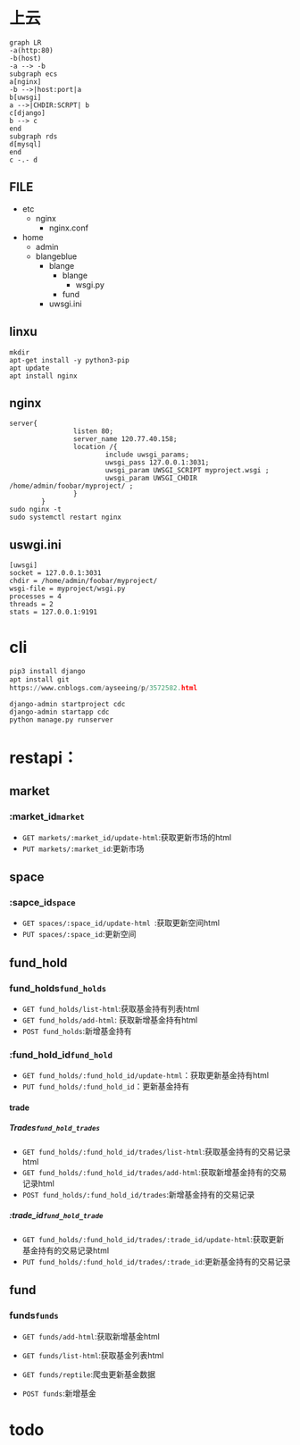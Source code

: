 # 上云

```mermaid
graph LR
-a(http:80)
-b(host)
-a --> -b
subgraph ecs
a[nginx]
-b -->|host:port|a
b[uwsgi]
a -->|CHDIR:SCRPT| b
c[django]
b --> c
end
subgraph rds
d[mysql]
end
c -.- d
```

## FILE

- etc
  - nginx
    - nginx.conf
- home
  - admin
  - blangeblue
    - blange
      - blange
        - wsgi.py
      - fund
    - uwsgi.ini

## linxu

```
mkdir 
apt-get install -y python3-pip
apt update
apt install nginx
```



## nginx

```
server{
                listen 80;
                server_name 120.77.40.158;
                location /{
                        include uwsgi_params;
                        uwsgi_pass 127.0.0.1:3031;
                        uwsgi_param UWSGI_SCRIPT myproject.wsgi ;
                        uwsgi_param UWSGI_CHDIR /home/admin/foobar/myproject/ ;
                }
        }
sudo nginx -t
sudo systemctl restart nginx
```

## uswgi.ini

```
[uwsgi]
socket = 127.0.0.1:3031
chdir = /home/admin/foobar/myproject/
wsgi-file = myproject/wsgi.py
processes = 4
threads = 2
stats = 127.0.0.1:9191
```

# cli

```python
pip3 install django
apt install git
https://www.cnblogs.com/ayseeing/p/3572582.html
```

```django
django-admin startproject cdc
django-admin startapp cdc
python manage.py runserver
```



# restapi：

## market

### :market_id`market`

- `GET markets/:market_id/update-html`:获取更新市场的html
- `PUT markets/:market_id`:更新市场

## space

### :sapce_id`space`

- `GET spaces/:space_id/update-html `:获取更新空间html
- `PUT spaces/:space_id`:更新空间

## fund_hold

### fund_holds`fund_holds`

- `GET fund_holds/list-html`:获取基金持有列表html
- `GET fund_holds/add-html`: 获取新增基金持有html
- `POST fund_holds`:新增基金持有

### :fund_hold_id`fund_hold`

- `GET fund_holds/:fund_hold_id/update-html`：获取更新基金持有html
- `PUT fund_holds/:fund_hold_id`：更新基金持有

#### trade

##### Trades`fund_hold_trades`

- `GET fund_holds/:fund_hold_id/trades/list-html`:获取基金持有的交易记录html
- `GET fund_holds/:fund_hold_id/trades/add-html`:获取新增基金持有的交易记录html
- `POST fund_holds/:fund_hold_id/trades`:新增基金持有的交易记录

##### :trade_id`fund_hold_trade`

- `GET fund_holds/:fund_hold_id/trades/:trade_id/update-html`:获取更新基金持有的交易记录html
- `PUT fund_holds/:fund_hold_id/trades/:trade_id`:更新基金持有的交易记录

## fund

### funds`funds`

- `GET funds/add-html`:获取新增基金html
- `GET funds/list-html`:获取基金列表html

- `GET funds/reptile`:爬虫更新基金数据
- `POST funds`:新增基金
# todo



